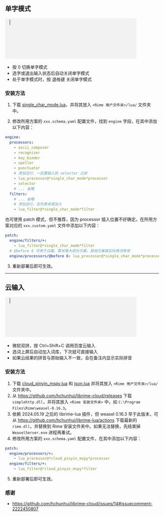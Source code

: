 ## 单字模式

![单字模式](./img/单字模式.gif)

* 按 0 切换单字模式
* 选字或退出输入状态后自动关闭单字模式
* 处于单字模式时，按 退格键 关闭单字模式

### 安装方法

1. 下载 [single_char_mode.lua](./lua/single_char_mode.lua)，并将其放入 `<Rime 用户文件夹>/lua/` 文件夹中。

2. 修改所用方案的 `xxx.schema.yaml` 配置文件，找到 `engine` 字段，在其中添加以下内容：

```yaml
engine:
  processors:
    - ascii_composer
    - recognizer
    - key_binder
    - speller
    - punctuator
    # 添加这行，一定要插入到 selector 之前
    - lua_processor@*single_char_mode*processor
    - selector
    # ... 省略
  filters:
    # ... 省略
    # 添加这行，在列表末尾加入
    - lua_filter@*single_char_mode*filter
```

也可使用 patch 模式，但不推荐，因为 processor 插入位置不好确定。在所用方案对应的 `xxx.custom.yaml` 文件中添加以下内容：

```yaml
patch:
  engine/filters/+:
    - lua_filter@*single_char_mode*filter
  # @before 6 可用于白霜、雾凇等大部分方案，其他方案按实际情况修改
  engine/processors/@before 6: lua_processor@*single_char_mode*processor
```

3. 重新部署后即可生效。

---

## 云输入

![云输入](./img/云输入.gif)

* 微软双拼，按 Ctrl+Shift+C 调用百度云输入
* 选词上屏后自动加入词库，下次就可直接输入
* 如果云结果的拼音与原始输入不一致，会在备注内显示实际拼音

### 安装方法

1. 下载 [cloud_pinyin_mspy.lua](./lua/cloud_pinyin_mspy.lua) 和 [json.lua](https://github.com/rxi/json.lua/blob/master/json.lua) 并将其放入 `<Rime 用户文件夹>/lua/` 文件夹中。
2. 从 <https://github.com/hchunhui/librime-cloud/releases> 下载 `simplehttp.dll`，并将其放入 `<Rime 安装文件夹>` 中，如 `C:\Program Files\Rime\weasel-0.16.3`。
3. 依赖 2024.05.19 之后的 librime-lua 插件，但 weasel 0.16.3 早于此版本，可从 <https://github.com/hchunhui/librime-lua/actions> 下载最新的 `rime.dll`，并替换到 Rime 安装文件夹中。如果无法替换，先结束掉 `WeaselServer.exe` 进程再重试。
4. 修改所用方案的 `xxx.schema.yaml` 配置文件，在其中添加以下内容：

```yaml
patch:
  engine/processors/+:
    - lua_processor@*cloud_pinyin_mspy*processor
  engine/filters/+:
    - lua_filter@*cloud_pinyin_mspy*filter
```

5. 重新部署后即可生效。

### 感谢

* https://github.com/hchunhui/librime-cloud/issues/14#issuecomment-2222450807
